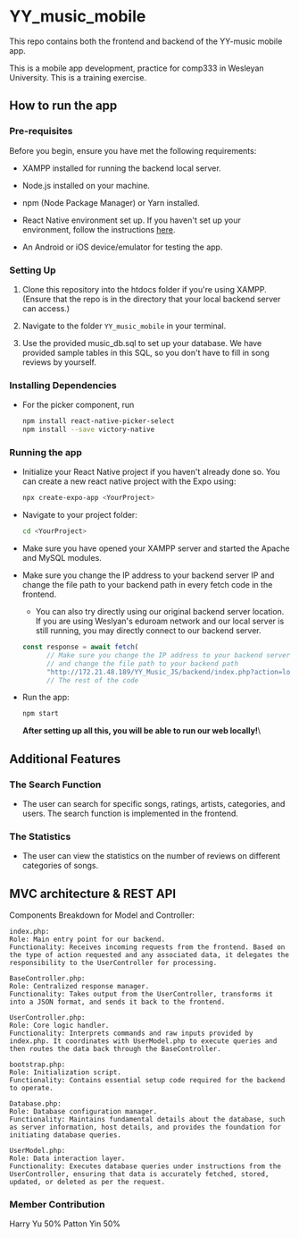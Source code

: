 # YY_music_mobile

This repo contains both the frontend and backend of the YY-music mobile app.

This is a mobile app development, practice for comp333 in Wesleyan University. This is a training exercise.

## How to run the app

### Pre-requisites

Before you begin, ensure you have met the following requirements:

- XAMPP installed for running the backend local server.

- Node.js installed on your machine.
- npm (Node Package Manager) or Yarn installed.
- React Native environment set up. If you haven't set up your environment, follow the instructions [here](https://reactnative.dev/docs/environment-setup).
- An Android or iOS device/emulator for testing the app.

### Setting Up

1. Clone this repository into the htdocs folder if you're using XAMPP. (Ensure that the repo is in the directory that your local backend server can access.)

2. Navigate to the folder `YY_music_mobile` in your terminal.

3. Use the provided music_db.sql to set up your database. We have provided sample tables in this SQL, so you don't have to fill in song reviews by yourself.

### Installing Dependencies

- For the picker component, run

  ```bash
  npm install react-native-picker-select
  npm install --save victory-native
  ```

### Running the app

- Initialize your React Native project if you haven't already done so. You can create a new react native project with the Expo using:

  ```bash
  npx create-expo-app <YourProject>
  ```

- Navigate to your project folder:

  ```bash
  cd <YourProject>
  ```

- Make sure you have opened your XAMPP server and started the Apache and MySQL modules.

- Make sure you change the IP address to your backend server IP and change the file path to your backend path in every fetch code in the frontend.

  - You can also try directly using our original backend server location. If you are using Weslyan's eduroam network and our local server is still running, you may directly connect to our backend server.

  ```javascript
  const response = await fetch(
        // Make sure you change the IP address to your backend server IP,
        // and change the file path to your backend path
        "http://172.21.48.189/YY_Music_JS/backend/index.php?action=login"
        // The rest of the code
  ```

- Run the app:

  ```bash
  npm start
  ```

  **After setting up all this, you will be able to run our web locally!**\

## Additional Features

### The Search Function

- The user can search for specific songs, ratings, artists, categories, and users. The search function is implemented in the frontend.

### The Statistics

- The user can view the statistics on the number of reviews on different categories of songs.

## MVC architecture & REST API

Components Breakdown for Model and Controller:

    index.php:
    Role: Main entry point for our backend.
    Functionality: Receives incoming requests from the frontend. Based on the type of action requested and any associated data, it delegates the responsibility to the UserController for processing.

    BaseController.php:
    Role: Centralized response manager.
    Functionality: Takes output from the UserController, transforms it into a JSON format, and sends it back to the frontend.

    UserController.php:
    Role: Core logic handler.
    Functionality: Interprets commands and raw inputs provided by index.php. It coordinates with UserModel.php to execute queries and then routes the data back through the BaseController.

    bootstrap.php:
    Role: Initialization script.
    Functionality: Contains essential setup code required for the backend to operate.

    Database.php:
    Role: Database configuration manager.
    Functionality: Maintains fundamental details about the database, such as server information, host details, and provides the foundation for initiating database queries.

    UserModel.php:
    Role: Data interaction layer.
    Functionality: Executes database queries under instructions from the UserController, ensuring that data is accurately fetched, stored, updated, or deleted as per the request.

### Member Contribution

Harry Yu 50% Patton Yin 50%
